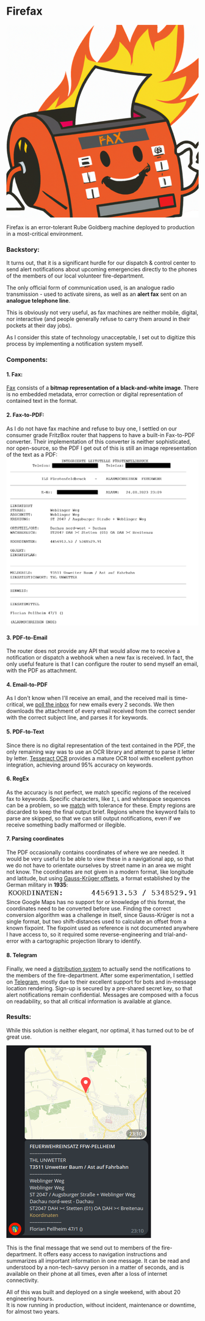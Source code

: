 # Firefax

![firefax](src/firefax.png)

Firefax is an error-tolerant Rube Goldberg machine deployed to production in a most-critical environment.

### Backstory:

It turns out, that it is a significant hurdle for our dispatch & control center to send alert notifications
about upcoming emergencies directly to the phones of the members of our local volunteer fire-department.

The only official form of communication used,
is an analogue radio transmission - used to activate sirens,
as well as an **alert fax** sent on an **analogue telephone line**.

This is obviously not very useful, as fax machines are neither mobile, digital, nor interactive
(and people generally refuse to carry them around in their pockets at their day jobs).

As I consider this state of technology unacceptable,
I set out to digitize this process by implementing a notification system myself.

### Components:

#### 1. Fax:

[Fax](https://en.wikipedia.org/wiki/Fax) consists of a **bitmap representation of a black-and-white image**.
There is no embedded metadata, error correction or digital representation of contained text in the format.

#### 2. Fax-to-PDF:

As I do not have fax machine and refuse to buy one,
I settled on our consumer grade FritzBox router that happens to have a built-in Fax-to-PDF converter.
Their implementation of this converter is neither sophisticated, nor open-source,
so the PDF I get out of this is still an image representation of the text as a PDF:
![alarmschreiben](documentation/alarmschreiben.png)

#### 3. PDF-to-Email

The router does not provide any API that would allow me to receive a notification
or dispatch a webhook when a new fax is received.
In fact, the only useful feature is
that I can configure the router to send myself an email,
with the PDF as attachment.

#### 4. Email-to-PDF

As I don't know when I'll receive an email, and the received mail is time-critical,
we [poll the inbox](https://github.com/Valentin-Metz/firefax/blob/master/src/mail_receiver.py) for new emails every 2
seconds.
We then downloads the attachment of every email received
from the correct sender with the correct subject line,
and parses it for keywords.

#### 5. PDF-to-Text

Since there is no digital representation of the text contained in the PDF,
the only remaining way was to use an OCR library and attempt to parse it letter by letter.
[Tesseract OCR](https://github.com/tesseract-ocr/tesseract) provides a mature OCR tool with excellent python
integration,
achieving around 95% accuracy on keywords.

#### 6. RegEx

As the accuracy is not perfect,
we match specific regions of the received fax to keywords.
Specific characters, like `I`, `L` and whitespace sequences can be a problem,
so we [match](https://github.com/Valentin-Metz/firefax/blob/master/src/fax_parser.py) with tolerance for these.
Empty regions are discarded to keep the final output brief.
Regions where the keyword fails to parse are skipped,
so that we can still output notifications, even if we receive something badly malformed or illegible.

#### 7. Parsing coordinates

The PDF occasionally contains coordinates of where we are needed.
It would be very useful to be able to view these in a navigational app,
so that we do not have to orientate ourselves by street name in an area we might not know.
The coordinates are not given in a modern format,
like longitude and latitude, but
using [Gauss-Krüger offsets](https://de.wikipedia.org/wiki/Gau%C3%9F-Kr%C3%BCger-Koordinatensystem),
a format established by the German military in **1935**:
![coordinates](documentation/coordinates.png)
Since Google Maps has no support for or knowledge of this format,
the coordinates need to be converted before use.
Finding the correct conversion algorithm was a challenge in itself,
since Gauss-Krüger is not a single format,
but two shift-distances used to calculate an offset from a known fixpoint.
The fixpoint used as reference is not documented anywhere I have access to,
so it required some reverse-engineering and trial-and-error with a cartographic projection library to identify.

#### 8. Telegram

Finally, we need a [distribution system](https://github.com/Valentin-Metz/firefax/blob/master/src/telegram_bot.py)
to actually send the notifications to the members of the fire-department.
After some experimentation, I settled on [Telegram](https://core.telegram.org/bots),
mostly due to their excellent support for bots and in-message location rendering.
Sign-up is secured by a pre-shared secret key, so that alert notifications remain confidential.
Messages are composed with a focus on readability,
so that all critical information is available at glance.

### Results:

While this solution is neither elegant, nor optimal,
it has turned out to be of great use.

![message](documentation/message.png)

This is the final message that we send out to members of the fire-department.
It offers easy access to navigation instructions and summarizes all important information in one message.
It can be read and understood by a non-tech-savvy person in a matter of seconds,
and is available on their phone at all times, even after a loss of internet connectivity.

All of this was built and deployed on a single weekend, with about 20 engineering hours.\
It is now running in production, without incident, maintenance or downtime, for almost two years.
